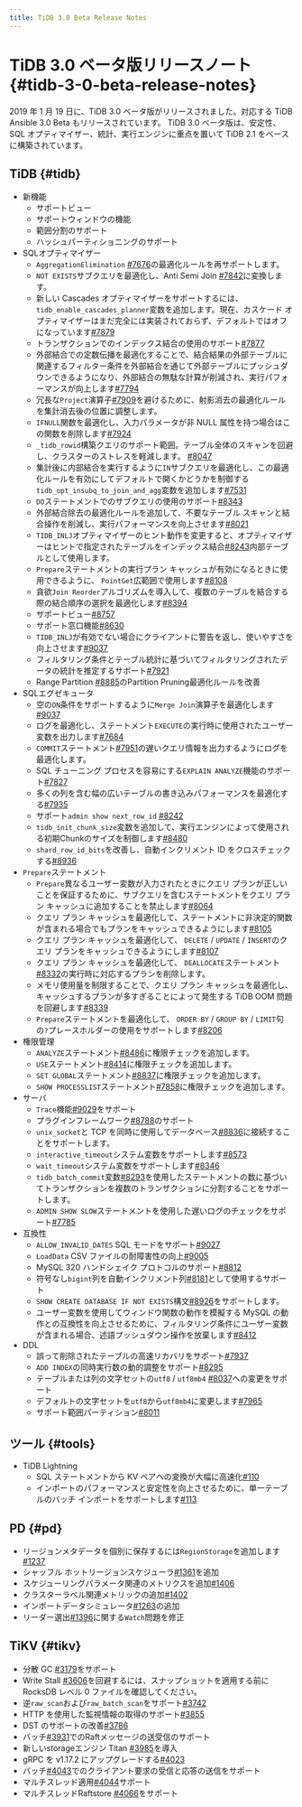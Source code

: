 ```yaml
---
title: TiDB 3.0 Beta Release Notes
---
```


# TiDB 3.0 ベータ版リリースノート {#tidb-3-0-beta-release-notes}

2019 年 1 月 19 日に、TiDB 3.0 ベータ版がリリースされました。対応する TiDB Ansible 3.0 Beta もリリースされています。 TiDB 3.0 ベータ版は、安定性、SQL オプティマイザー、統計、実行エンジンに重点を置いて TiDB 2.1 をベースに構築されています。

## TiDB {#tidb}

-   新機能
    -   サポートビュー
    -   サポートウィンドウの機能
    -   範囲分割のサポート
    -   ハッシュパーティショニングのサポート
-   SQLオプティマイザー
    -   `AggregationElimination` [<a href="https://github.com/pingcap/tidb/pull/7676">#7676</a>](https://github.com/pingcap/tidb/pull/7676)の最適化ルールを再サポートします。
    -   `NOT EXISTS`サブクエリを最適化し、Anti Semi Join [<a href="https://github.com/pingcap/tidb/pull/7842">#7842</a>](https://github.com/pingcap/tidb/pull/7842)に変換します。
    -   新しい Cascades オプティマイザーをサポートするには、 `tidb_enable_cascades_planner`変数を追加します。現在、カスケード オプティマイザーはまだ完全には実装されておらず、デフォルトではオフになっています[<a href="https://github.com/pingcap/tidb/pull/7879">#7879</a>](https://github.com/pingcap/tidb/pull/7879)
    -   トランザクションでのインデックス結合の使用のサポート[<a href="https://github.com/pingcap/tidb/pull/7877">#7877</a>](https://github.com/pingcap/tidb/pull/7877)
    -   外部結合での定数伝播を最適化することで、結合結果の外部テーブルに関連するフィルター条件を外部結合を通じて外部テーブルにプッシュダウンできるようになり、外部結合の無駄な計算が削減され、実行パフォーマンスが向上します[<a href="https://github.com/pingcap/tidb/pull/7794">#7794</a>](https://github.com/pingcap/tidb/pull/7794)
    -   冗長な`Project`演算子[<a href="https://github.com/pingcap/tidb/pull/7909">#7909</a>](https://github.com/pingcap/tidb/pull/7909)を避けるために、射影消去の最適化ルールを集計消去後の位置に調整します。
    -   `IFNULL`関数を最適化し、入力パラメータが非 NULL 属性を持つ場合はこの関数を削除します[<a href="https://github.com/pingcap/tidb/pull/7924">#7924</a>](https://github.com/pingcap/tidb/pull/7924)
    -   `_tidb_rowid`構築クエリのサポート範囲。テーブル全体のスキャンを回避し、クラスターのストレスを軽減します。 [<a href="https://github.com/pingcap/tidb/pull/8047">#8047</a>](https://github.com/pingcap/tidb/pull/8047)
    -   集計後に内部結合を実行するように`IN`サブクエリを最適化し、この最適化ルールを有効にしてデフォルトで開くかどうかを制御する`tidb_opt_insubq_to_join_and_agg`変数を追加します[<a href="https://github.com/pingcap/tidb/pull/7531">#7531</a>](https://github.com/pingcap/tidb/pull/7531)
    -   `DO`ステートメントでのサブクエリの使用のサポート[<a href="https://github.com/pingcap/tidb/pull/8343">#8343</a>](https://github.com/pingcap/tidb/pull/8343)
    -   外部結合除去の最適化ルールを追加して、不要なテーブル スキャンと結合操作を削減し、実行パフォーマンスを向上させます[<a href="https://github.com/pingcap/tidb/pull/8021">#8021</a>](https://github.com/pingcap/tidb/pull/8021)
    -   `TIDB_INLJ`オプティマイザーのヒント動作を変更すると、オプティマイザーはヒントで指定されたテーブルをインデックス結合[<a href="https://github.com/pingcap/tidb/pull/8243">#8243</a>](https://github.com/pingcap/tidb/pull/8243)内部テーブルとして使用します。
    -   `Prepare`ステートメントの実行プラン キャッシュが有効になるときに使用できるように、 `PointGet`広範囲で使用します[<a href="https://github.com/pingcap/tidb/pull/8108">#8108</a>](https://github.com/pingcap/tidb/pull/8108)
    -   貪欲`Join Reorder`アルゴリズムを導入して、複数のテーブルを結合する際の結合順序の選択を最適化します[<a href="https://github.com/pingcap/tidb/pull/8394">#8394</a>](https://github.com/pingcap/tidb/pull/8394)
    -   サポートビュー[<a href="https://github.com/pingcap/tidb/pull/8757">#8757</a>](https://github.com/pingcap/tidb/pull/8757)
    -   サポート窓口機能[<a href="https://github.com/pingcap/tidb/pull/8630">#8630</a>](https://github.com/pingcap/tidb/pull/8630)
    -   `TIDB_INLJ`が有効でない場合にクライアントに警告を返し、使いやすさを向上させます[<a href="https://github.com/pingcap/tidb/pull/9037">#9037</a>](https://github.com/pingcap/tidb/pull/9037)
    -   フィルタリング条件とテーブル統計に基づいてフィルタリングされたデータの統計を推定するサポート[<a href="https://github.com/pingcap/tidb/pull/7921">#7921</a>](https://github.com/pingcap/tidb/pull/7921)
    -   Range Partition [<a href="https://github.com/pingcap/tidb/pull/8885">#8885</a>](https://github.com/pingcap/tidb/pull/8885)のPartition Pruning最適化ルールを改善
-   SQLエグゼキュータ
    -   空の`ON`条件をサポートするように`Merge Join`演算子を最適化します[<a href="https://github.com/pingcap/tidb/pull/9037">#9037</a>](https://github.com/pingcap/tidb/pull/9037)
    -   ログを最適化し、ステートメント`EXECUTE`の実行時に使用されたユーザー変数を出力します[<a href="https://github.com/pingcap/tidb/pull/7684">#7684</a>](https://github.com/pingcap/tidb/pull/7684)
    -   `COMMIT`ステートメント[<a href="https://github.com/pingcap/tidb/pull/7951">#7951</a>](https://github.com/pingcap/tidb/pull/7951)の遅いクエリ情報を出力するようにログを最適化します。
    -   SQL チューニング プロセスを容易にする`EXPLAIN ANALYZE`機能のサポート[<a href="https://github.com/pingcap/tidb/pull/7827">#7827</a>](https://github.com/pingcap/tidb/pull/7827)
    -   多くの列を含む幅の広いテーブルの書き込みパフォーマンスを最適化する[<a href="https://github.com/pingcap/tidb/pull/7935">#7935</a>](https://github.com/pingcap/tidb/pull/7935)
    -   サポート`admin show next_row_id` [<a href="https://github.com/pingcap/tidb/pull/8242">#8242</a>](https://github.com/pingcap/tidb/pull/8242)
    -   `tidb_init_chunk_size`変数を追加して、実行エンジンによって使用される初期Chunkのサイズを制御します[<a href="https://github.com/pingcap/tidb/pull/8480">#8480</a>](https://github.com/pingcap/tidb/pull/8480)
    -   `shard_row_id_bits`を改善し、自動インクリメント ID をクロスチェックする[<a href="https://github.com/pingcap/tidb/pull/8936">#8936</a>](https://github.com/pingcap/tidb/pull/8936)
-   `Prepare`ステートメント
    -   `Prepare`異なるユーザー変数が入力されたときにクエリ プランが正しいことを保証するために、サブクエリを含むステートメントをクエリ プラン キャッシュに追加することを禁止します[<a href="https://github.com/pingcap/tidb/pull/8064">#8064</a>](https://github.com/pingcap/tidb/pull/8064)
    -   クエリ プラン キャッシュを最適化して、ステートメントに非決定的関数が含まれる場合でもプランをキャッシュできるようにします[<a href="https://github.com/pingcap/tidb/pull/8105">#8105</a>](https://github.com/pingcap/tidb/pull/8105)
    -   クエリ プラン キャッシュを最適化して、 `DELETE` / `UPDATE` / `INSERT`のクエリ プランをキャッシュできるようにします[<a href="https://github.com/pingcap/tidb/pull/8107">#8107</a>](https://github.com/pingcap/tidb/pull/8107)
    -   クエリ プラン キャッシュを最適化して、 `DEALLOCATE`ステートメント[<a href="https://github.com/pingcap/tidb/pull/8332">#8332</a>](https://github.com/pingcap/tidb/pull/8332)の実行時に対応するプランを削除します。
    -   メモリ使用量を制限することで、クエリ プラン キャッシュを最適化し、キャッシュするプランが多すぎることによって発生する TiDB OOM 問題を回避します[<a href="https://github.com/pingcap/tidb/pull/8339">#8339</a>](https://github.com/pingcap/tidb/pull/8339)
    -   `Prepare`ステートメントを最適化して、 `ORDER BY` / `GROUP BY` / `LIMIT`句の`?`プレースホルダーの使用をサポートします[<a href="https://github.com/pingcap/tidb/pull/8206">#8206</a>](https://github.com/pingcap/tidb/pull/8206)
-   権限管理
    -   `ANALYZE`ステートメント[<a href="https://github.com/pingcap/tidb/pull/8486">#8486</a>](https://github.com/pingcap/tidb/pull/8486)に権限チェックを追加します。
    -   `USE`ステートメント[<a href="https://github.com/pingcap/tidb/pull/8418">#8414</a>](https://github.com/pingcap/tidb/pull/8418)に権限チェックを追加します。
    -   `SET GLOBAL`ステートメント[<a href="https://github.com/pingcap/tidb/pull/8837">#8837</a>](https://github.com/pingcap/tidb/pull/8837)に権限チェックを追加します。
    -   `SHOW PROCESSLIST`ステートメント[<a href="https://github.com/pingcap/tidb/pull/7858">#7858</a>](https://github.com/pingcap/tidb/pull/7858)に権限チェックを追加します。
-   サーバ
    -   `Trace`機能[<a href="https://github.com/pingcap/tidb/pull/9029">#9029</a>](https://github.com/pingcap/tidb/pull/9029)をサポート
    -   プラグインフレームワーク[<a href="https://github.com/pingcap/tidb/pull/8788">#8788</a>](https://github.com/pingcap/tidb/pull/8788)のサポート
    -   `unix_socket`と TCP を同時に使用してデータベース[<a href="https://github.com/pingcap/tidb/pull/8836">#8836</a>](https://github.com/pingcap/tidb/pull/8836)に接続することをサポートします。
    -   `interactive_timeout`システム変数をサポートします[<a href="https://github.com/pingcap/tidb/pull/8573">#8573</a>](https://github.com/pingcap/tidb/pull/8573)
    -   `wait_timeout`システム変数をサポートします[<a href="https://github.com/pingcap/tidb/pull/8346">#8346</a>](https://github.com/pingcap/tidb/pull/8346)
    -   `tidb_batch_commit`変数[<a href="https://github.com/pingcap/tidb/pull/8293">#8293</a>](https://github.com/pingcap/tidb/pull/8293)を使用したステートメントの数に基づいてトランザクションを複数のトランザクションに分割することをサポートします。
    -   `ADMIN SHOW SLOW`ステートメントを使用した遅いログのチェックをサポート[<a href="https://github.com/pingcap/tidb/pull/7785">#7785</a>](https://github.com/pingcap/tidb/pull/7785)
-   互換性
    -   `ALLOW_INVALID_DATES` SQL モードをサポート[<a href="https://github.com/pingcap/tidb/pull/9027">#9027</a>](https://github.com/pingcap/tidb/pull/9027)
    -   `LoadData` CSV ファイルの耐障害性の向上[<a href="https://github.com/pingcap/tidb/pull/9005">#9005</a>](https://github.com/pingcap/tidb/pull/9005)
    -   MySQL 320 ハンドシェイク プロトコルのサポート[<a href="https://github.com/pingcap/tidb/pull/8812">#8812</a>](https://github.com/pingcap/tidb/pull/8812)
    -   符号なし`bigint`列を自動インクリメント列[<a href="https://github.com/pingcap/tidb/pull/8181">#8181</a>](https://github.com/pingcap/tidb/pull/8181)として使用するサポート
    -   `SHOW CREATE DATABASE IF NOT EXISTS`構文[<a href="https://github.com/pingcap/tidb/pull/8926">#8926</a>](https://github.com/pingcap/tidb/pull/8926)をサポートします。
    -   ユーザー変数を使用してウィンドウ関数の動作を模擬する MySQL の動作との互換性を向上させるために、フィルタリング条件にユーザー変数が含まれる場合、述語プッシュダウン操作を放棄します[<a href="https://github.com/pingcap/tidb/pull/8412">#8412</a>](https://github.com/pingcap/tidb/pull/8412)
-   DDL
    -   誤って削除されたテーブルの高速リカバリをサポート[<a href="https://github.com/pingcap/tidb/pull/7937">#7937</a>](https://github.com/pingcap/tidb/pull/7937)
    -   `ADD INDEX`の同時実行数の動的調整をサポート[<a href="https://github.com/pingcap/tidb/pull/8295">#8295</a>](https://github.com/pingcap/tidb/pull/8295)
    -   テーブルまたは列の文字セットの`utf8` / `utf8mb4` [<a href="https://github.com/pingcap/tidb/pull/8037">#8037</a>](https://github.com/pingcap/tidb/pull/8037)への変更をサポート
    -   デフォルトの文字セットを`utf8`から`utf8mb4`に変更します[<a href="https://github.com/pingcap/tidb/pull/7965">#7965</a>](https://github.com/pingcap/tidb/pull/7965)
    -   サポート範囲パーティション[<a href="https://github.com/pingcap/tidb/pull/8011">#8011</a>](https://github.com/pingcap/tidb/pull/8011)

## ツール {#tools}

-   TiDB Lightning
    -   SQL ステートメントから KV ペアへの変換が大幅に高速化[<a href="https://github.com/pingcap/tidb-lightning/pull/110">#110</a>](https://github.com/pingcap/tidb-lightning/pull/110)
    -   インポートのパフォーマンスと安定性を向上させるために、単一テーブルのバッチ インポートをサポートします[<a href="https://github.com/pingcap/tidb-lightning/pull/113">#113</a>](https://github.com/pingcap/tidb-lightning/pull/113)

## PD {#pd}

-   リージョンメタデータを個別に保存するには`RegionStorage`を追加します[<a href="https://github.com/pingcap/pd/pull/1237">#1237</a>](https://github.com/pingcap/pd/pull/1237)
-   シャッフル ホットリージョンスケジューラ[<a href="https://github.com/pingcap/pd/pull/1361">#1361</a>](https://github.com/pingcap/pd/pull/1361)を追加
-   スケジューリングパラメータ関連のメトリクスを追加[<a href="https://github.com/pingcap/pd/pull/1406">#1406</a>](https://github.com/pingcap/pd/pull/1406)
-   クラスターラベル関連メトリックの追加[<a href="https://github.com/pingcap/pd/pull/1402">#1402</a>](https://github.com/pingcap/pd/pull/1402)
-   インポートデータシミュレータ[<a href="https://github.com/pingcap/pd/pull/1263">#1263</a>](https://github.com/pingcap/pd/pull/1263)の追加
-   リーダー選出[<a href="https://github.com/pingcap/pd/pull/1396">#1396</a>](https://github.com/pingcap/pd/pull/1396)に関する`Watch`問題を修正

## TiKV {#tikv}

-   分散 GC [<a href="https://github.com/tikv/tikv/pull/3179">#3179</a>](https://github.com/tikv/tikv/pull/3179)をサポート
-   Write Stall [<a href="https://github.com/tikv/tikv/pull/3606">#3606</a>](https://github.com/tikv/tikv/pull/3606)を回避するには、スナップショットを適用する前に RocksDB レベル 0 ファイルを確認してください。
-   逆`raw_scan`および`raw_batch_scan`をサポート[<a href="https://github.com/tikv/tikv/pull/3724">#3742</a>](https://github.com/tikv/tikv/pull/3724)
-   HTTP を使用した監視情報の取得のサポート[<a href="https://github.com/tikv/tikv/pull/3855">#3855</a>](https://github.com/tikv/tikv/pull/3855)
-   DST のサポートの改善[<a href="https://github.com/tikv/tikv/pull/3786">#3786</a>](https://github.com/tikv/tikv/pull/3786)
-   バッチ[<a href="https://github.com/tikv/tikv/pull/3913">#3931</a>](https://github.com/tikv/tikv/pull/3913)でのRaftメッセージの送受信のサポート
-   新しいstorageエンジン Titan [<a href="https://github.com/tikv/tikv/pull/3985">#3985</a>](https://github.com/tikv/tikv/pull/3985)を導入
-   gRPC を v1.17.2 にアップグレードする[<a href="https://github.com/tikv/tikv/pull/4023">#4023</a>](https://github.com/tikv/tikv/pull/4023)
-   バッチ[<a href="https://github.com/tikv/tikv/pull/4043">#4043</a>](https://github.com/tikv/tikv/pull/4043)でのクライアント要求の受信と応答の送信をサポート
-   マルチスレッド適用[<a href="https://github.com/tikv/tikv/pull/4044">#4044</a>](https://github.com/tikv/tikv/pull/4044)サポート
-   マルチスレッドRaftstore [<a href="https://github.com/tikv/tikv/pull/4066">#4066</a>](https://github.com/tikv/tikv/pull/4066)をサポート
